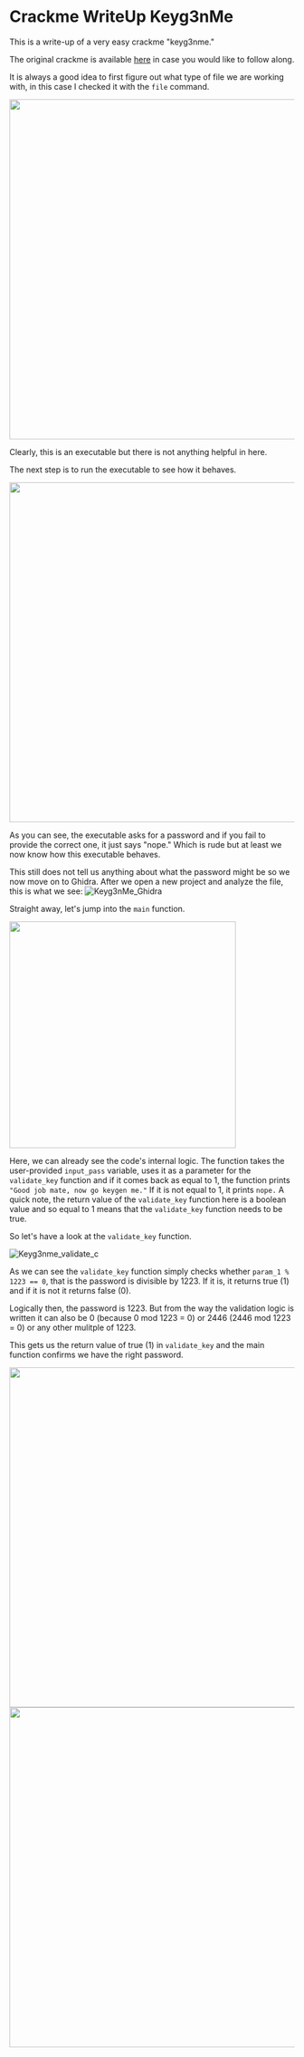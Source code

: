 # Crackme WriteUp Keyg3nMe
This is a write-up of a very easy crackme "keyg3nme."

The original crackme is available [here](https://crackmes.one/crackme/5da31ebc33c5d46f00e2c661) in case you would like to follow along.

It is always a good idea to first figure out what type of file we are working with, in this case I checked it with the `file` command.

<img src="https://user-images.githubusercontent.com/101567957/185750787-818e51b5-aa71-46a4-920a-7393d14dc45e.png" width="600">

Clearly, this is an executable but there is not anything helpful in here.

The next step is to run the executable to see how it behaves.

<img src="https://user-images.githubusercontent.com/101567957/185750952-568816c0-0cfa-4e5e-8f79-04bd248f476d.png" width="600">

As you can see, the executable asks for a password and if you fail to provide the correct one, it just says "nope." Which is rude but at least we now know how this executable behaves.

This still does not tell us anything about what the password might be so we now move on to Ghidra.
After we open a new project and analyze the file, this is what we see:
![Keyg3nMe_Ghidra](https://user-images.githubusercontent.com/101567957/185752028-9d0b5f5e-133e-4af0-be91-9665bcc8789d.png)

Straight away, let's jump into the `main` function.

<img src="https://user-images.githubusercontent.com/101567957/185752075-99fdd45c-40ab-4041-8092-6a78bd9b1e17.png" width="400">

Here, we can already see the code's internal logic. The function takes the user-provided `input_pass` variable, uses it as a parameter for the `validate_key` function and if it comes back as equal to 1, the function prints `"Good job mate, now go keygen me."` If it is not equal to 1, it prints `nope.`
A quick note, the return value of the `validate_key` function here is a boolean value and so equal to 1 means that the `validate_key` function needs to be true.

So let's have a look at the `validate_key` function. 

![Keyg3nme_validate_c](https://user-images.githubusercontent.com/101567957/185754474-20d204c6-d29c-4203-95f4-f398c84894c0.png)

As we can see the `validate_key` function simply checks whether `param_1 % 1223 == 0`, that is the password is divisible by 1223. If it is, it returns true (1) and if it is not it returns false (0).

Logically then, the password is 1223. But from the way the validation logic is written it can also be 0 (because 0 mod 1223 = 0) or 2446 (2446 mod 1223 = 0) or any other mulitple of 1223.

This gets us the return value of true (1) in `validate_key` and the main function confirms we have the right password.

<img src="https://user-images.githubusercontent.com/101567957/185755304-1f92a95c-8e59-4aa7-a9fb-248cab6a2ee8.png" width="600">

<img src="https://user-images.githubusercontent.com/101567957/185755307-da138b34-dd00-41c0-8f80-1411dbfefd04.png" width="600">

